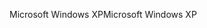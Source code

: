 <span data-ttu-id="64eb9-101">Microsoft Windows XP</span><span class="sxs-lookup"><span data-stu-id="64eb9-101">Microsoft Windows XP</span></span>